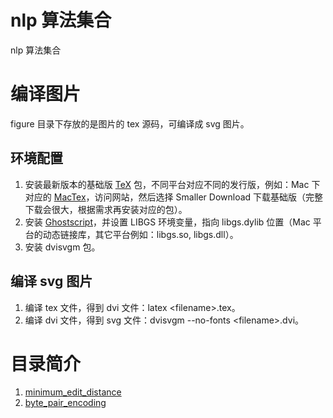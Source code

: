 # nlp 算法集合
nlp 算法集合

# 编译图片
figure 目录下存放的是图片的 tex 源码，可编译成 svg 图片。

## 环境配置
1. 安装最新版本的基础版 [TeX](https://tug.org/) 包，不同平台对应不同的发行版，例如：Mac 下对应的 [MacTex](https://tug.org/mactex/)，访问网站，然后选择 Smaller Download 下载基础版（完整下载会很大，根据需求再安装对应的包）。
2. 安装 [Ghostscript](https://www.ghostscript.com/index.html)，并设置 LIBGS 环境变量，指向 libgs.dylib 位置（Mac 平台的动态链接库，其它平台例如：libgs.so, libgs.dll）。
3. 安装 dvisvgm 包。

## 编译 svg 图片
1. 编译 tex 文件，得到 dvi 文件：latex \<filename>.tex。
2. 编译 dvi 文件，得到 svg 文件：dvisvgm --no-fonts \<filename>.dvi。

# 目录简介
1. [minimum_edit_distance](./minimum_edit_distance/)
2. [byte_pair_encoding](./byte_pair_encoding)
